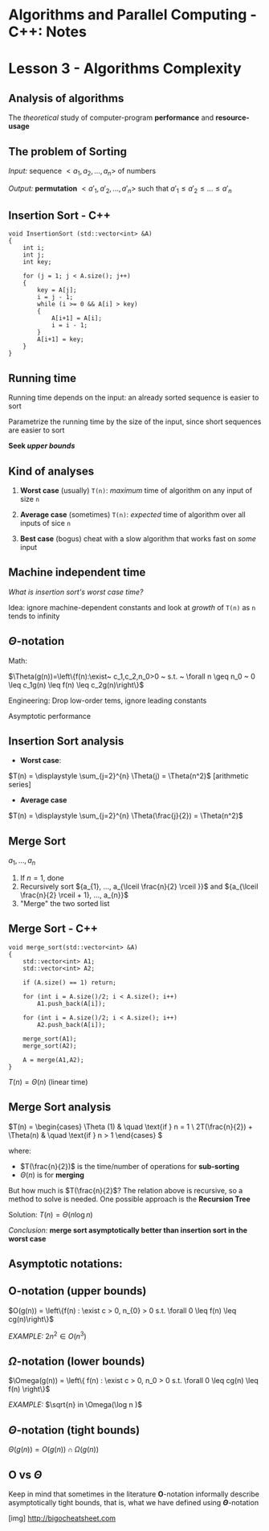 # **Algorithms and Parallel Computing - C++: Notes**

# **Lesson 3 - Algorithms Complexity**

## Analysis of algorithms

The *theoretical* study of computer-program **performance** and **resource-usage**

## The problem of **Sorting**

*Input:* sequence $<a_1, a_2 , ..., a_n>$ of numbers

*Output:* **permutation** $<a'_1, a'_2, ..., a'_n>$ such that $a'_1 \leq a'_2 \leq ... \leq a'_n$

## **Insertion Sort** - C++

    void InsertionSort (std::vector<int> &A)
    {
        int i;
        int j;
        int key;
        
        for (j = 1; j < A.size(); j++)
        {
            key = A[j];
            i = j - 1;
            while (i >= 0 && A[i] > key)
            {
                A[i+1] = A[i];
                i = i - 1;
            }
            A[i+1] = key;
        }
    }

## Running time

Running time depends on the input: an already sorted sequence is easier to sort

Parametrize the running time by the size of the input, since short sequences are easier to sort

**Seek *upper bounds***

## Kind of analyses

1. **Worst case** (usually)
`T(n)`: *maximum* time of algorithm on any input of size `n`

2. **Average case** (sometimes)
`T(n)`: *expected* time of algorithm over all inputs of sice `n`

3. **Best case** (bogus)
cheat with a slow algorithm that works fast on *some* input

## Machine independent time

*What is insertion sort's worst case time?*

Idea: ignore machine-dependent constants and look at *growth* of `T(n)` as `n` tends to infinity

## **$\Theta$**-notation 

Math:

$\Theta(g(n))=\left\{f(n):\exist~ c_1,c_2,n_0>0 ~ s.t. ~ \forall n \geq n_0 ~ 0 \leq c_1g(n) \leq f(n) \leq c_2g(n)\right\}$

Engineering:
Drop low-order tems, ignore leading constants

Asymptotic performance

## Insertion Sort analysis

- **Worst case**:

$T(n) = \displaystyle \sum_{j=2}^{n} \Theta(j) = \Theta(n^2)$ [arithmetic series]

- **Average case**

$T(n) = \displaystyle \sum_{j=2}^{n} \Theta(\frac{j}{2}) = \Theta(n^2)$

## **Merge Sort**
$a_{1}, ..., a_{n}$
1. If $n = 1$, done
2. Recursively sort ${a_{1}, ..., a_{\lceil \frac{n}{2} \rceil }}$ and ${a_{\lceil \frac{n}{2} \rceil + 1}, ..., a_{n}}$
3. "Merge" the two sorted list

## **Merge Sort** - C++

    void merge_sort(std::vector<int> &A)
    {
        std::vector<int> A1;
        std::vector<int> A2;

        if (A.size() == 1) return;

        for (int i = A.size()/2; i < A.size(); i++)
            A1.push_back(A[i]);

        for (int i = A.size()/2; i < A.size(); i++)
            A2.push_back(A[i]);
        
        merge_sort(A1);
        merge_sort(A2);

        A = merge(A1,A2);
    }

$T(n) = \Theta(n)$ (linear time)

## Merge Sort analysis

$T(n) = 
\begin{cases}
    \Theta (1) & \quad \text{if } n = 1 \\
    2T(\frac{n}{2}) + \Theta(n) & \quad \text{if } n > 1
\end{cases}
$

where:
- $T(\frac{n}{2})$ is the time/number of operations for **sub-sorting**
- $\Theta(n)$ is for **merging**

But how much is $T(\frac{n}{2}$? The relation above is recursive, so a method to solve is needed. One possible approach is the **Recursion Tree**

Solution: $T(n) = \Theta(n\log n)$

*Conclusion:* **merge sort asymptotically better than insertion sort in the worst case**

## **Asymptotic notations:**

## **O**-notation (upper bounds)

$O(g(n)) = \left\{f(n) : \exist c > 0, n_{0} > 0 s.t. \forall 0 \leq f(n) \leq cg(n)\right\}$

*EXAMPLE:* $2n^2 \in O(n^3)$

## **$\Omega$**-notation (lower bounds)

$\Omega(g(n)) = \left\{ f(n) : \exist c > 0, n_0 > 0 s.t. \forall 0 \leq cg(n) \leq f(n) \right\}$

*EXAMPLE:* $\sqrt{n} in \Omega(\log n )$

## **$\Theta$**-notation (tight bounds)

$\Theta(g(n)) = O(g(n)) \cap \Omega(g(n))$

## **O** vs **$\Theta$**

Keep in mind that sometimes in the literature **O**-notation informally describe asymptotically tight bounds, that is, what we have defined using **$\Theta$**-notation

[img] http://bigocheatsheet.com